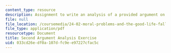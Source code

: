 ```yaml
---
content_type: resource
description: Assignment to write an analysis of a provided argument on animal rights.
file: null
file_location: /coursemedia/24-02-moral-problems-and-the-good-life-fall-2008/033cd26edf0a107dfc9ee97227cfac5c_assn_2.pdf
file_type: application/pdf
resourcetype: Document
title: Second Argument Analysis Exercise
uid: 033cd26e-df0a-107d-fc9e-e97227cfac5c
---
```

